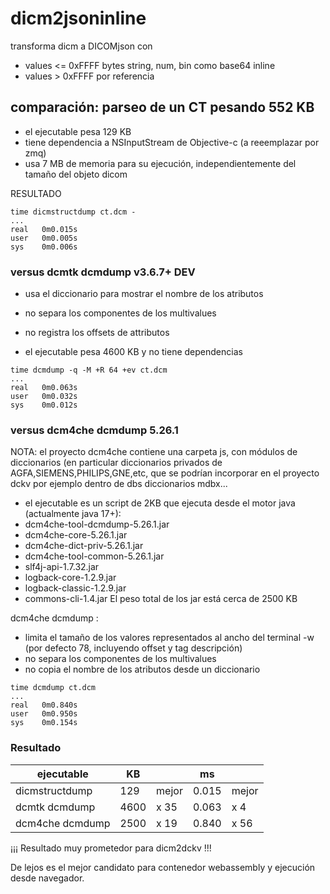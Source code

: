 # dicm2jsoninline

transforma dicm a DICOMjson con 
- values <= 0xFFFF bytes string, num, bin como base64 inline
- values > 0xFFFF por referencia

## comparación: parseo de un CT pesando 552 KB

- el ejecutable pesa 129 KB
- tiene dependencia a NSInputStream de Objective-c (a reeemplazar por zmq)
- usa 7 MB de memoria para su ejecución, independientemente del tamaño del objeto dicom

RESULTADO

```
time dicmstructdump ct.dcm -
...
real   0m0.015s
user   0m0.005s
sys    0m0.006s
```

### versus dcmtk dcmdump v3.6.7+ DEV

- usa el diccionario para mostrar el nombre de los atributos

- no separa los componentes de los multivalues

- no registra los offsets de attributos

- el ejecutable pesa 4600 KB y no tiene dependencias

```
time dcmdump -q -M +R 64 +ev ct.dcm
...
real   0m0.063s
user   0m0.032s
sys    0m0.012s
```


### versus dcm4che dcmdump 5.26.1

NOTA: el proyecto dcm4che contiene una carpeta js, con módulos de diccionarios (en particular diccionarios privados de AGFA,SIEMENS,PHILIPS,GNE,etc, que se podrían incorporar en el proyecto dckv por ejemplo dentro de dbs diccionarios mdbx...

- el ejecutable es un script de 2KB que ejecuta desde el motor java (actualmente java 17+):
- dcm4che-tool-dcmdump-5.26.1.jar
- dcm4che-core-5.26.1.jar
- dcm4che-dict-priv-5.26.1.jar
- dcm4che-tool-common-5.26.1.jar
- slf4j-api-1.7.32.jar
- logback-core-1.2.9.jar
- logback-classic-1.2.9.jar
- commons-cli-1.4.jar
  El peso total de los jar está cerca de 2500 KB

dcm4che dcmdump :

- limita el tamaño de los valores representados al ancho del terminal -w (por defecto 78, incluyendo offset y tag descripción)
- no separa los componentes de los multivalues
- no copia el nombre de los atributos desde un diccionario

```
time dcmdump ct.dcm
...
real   0m0.840s
user   0m0.950s
sys    0m0.154s
```

### Resultado

| ejecutable                 | KB    |           | ms     |           |
| ----------------------- | ------ | ------ | ------- | ------ |
| dicmstructdump       | 129   | mejor | 0.015 | mejor |
| dcmtk dcmdump      | 4600 | x 35   | 0.063 | x 4     |
| dcm4che dcmdump | 2500 | x 19   | 0.840 | x 56   |

¡¡¡ Resultado muy prometedor para dicm2dckv !!! 

De lejos es el mejor candidato para contenedor webassembly  y ejecución desde navegador.


